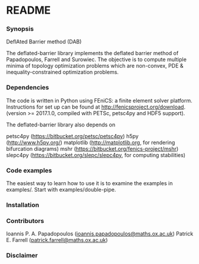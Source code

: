 # README #

### Synopsis ###

DeflAted Barrier method (DAB)

The deflated-barrier library implements the deflated barrier method of Papadopoulos, Farrell and Surowiec. The objective is to compute multiple minima of topology optimization problems which are non-convex, PDE & inequality-constrained optimization problems.

### Dependencies ###


The code is written in Python using FEniCS: a finite element solver platform. Instructions for set up can be found at http://fenicsproject.org/download. (version >=  2017.1.0, compiled with PETSc, petsc4py and HDF5 support).


The deflated-barrier library also depends on

petsc4py (https://bitbucket.org/petsc/petsc4py)
h5py (http://www.h5py.org/)
matplotlib (http://matplotlib.org, for rendering bifurcation diagrams)
mshr (https://bitbucket.org/fenics-project/mshr)
slepc4py (https://bitbucket.org/slepc/slepc4py, for computing stabilities)

### Code examples ###

The easiest way to learn how to use it is to examine the examples in examples/. Start with examples/double-pipe.

### Installation ###

### Contributors ###

Ioannis P. A. Papadopoulos (ioannis.papadopoulos@maths.ox.ac.uk)
Patrick E. Farrell (patrick.farrell@maths.ox.ac.uk)


### Disclaimer ###
